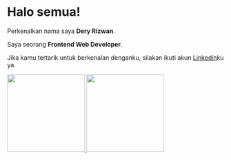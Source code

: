 # Halo semua! 

Perkenalkan nama saya **Dery Rizwan**.<br>

Saya seorang **Frontend Web Developer**.<br>

Jika kamu tertarik untuk berkenalan denganku, silakan ikuti akun [Linkedin](https://www.linkedin.com/in/dery-rizwan/)ku ya.

<p align="left">
<a href="https://github.com/Dery-Rizwan">
  <img height="180em" src="https://github-readme-stats-eight-theta.vercel.app/api?username=Dery-Rizwan&show_icons=true&theme=algolia&include_all_commits=true&count_private=true"/>
  <img height="180em" src="https://github-readme-stats-eight-theta.vercel.app/api/top-langs/?username=Dery-Rizwan&layout=compact&theme=algolia"/>
</a>
</p>
